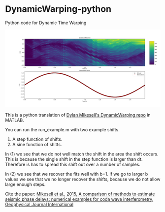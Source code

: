 # DynamicWarping-python

Python code for Dynamic Time Warping

![Dynamic Time Warping](SINEdistance.png "Dynamic Time Warping")

This is a python translation of [Dylan Mikesell's DynamicWarping repo](https://github.com/dylanmikesell/DynamicWarping) in MATLAB. 

You can run the run_example.m with two example shifts.
1) A step function of shifts.
2) A sine function of shitts.

In (1) we see that we do not well match the shift in the area the shift 
occurs. This is because the single shift in the step function is larger 
than dt. Therefore is has to spread this shift out over a number of samples.

In (2) we see that we recover the fits well with b=1. If we go to larger b 
values we see that we no longer recover the shifts, because we do not allow
large enough steps.

Cite the paper: [Mikesell et al., 2015, A comparison of methods to estimate seismic phase delays: numerical examples for coda wave interferometry, Geophysical Journal International](https://academic.oup.com/gji/article/202/1/347/587747)
